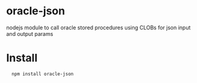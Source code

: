 oracle-json
===========

nodejs module to call oracle stored procedures using CLOBs for json input and output params


# Install

```bash
  npm install oracle-json
```
